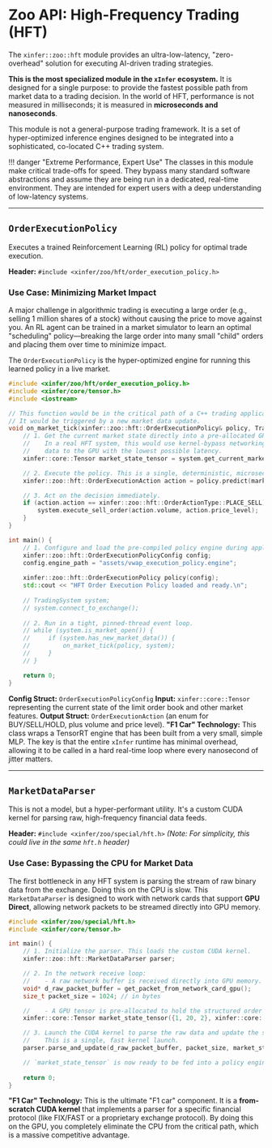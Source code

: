 # Zoo API: High-Frequency Trading (HFT)

The `xinfer::zoo::hft` module provides an ultra-low-latency, "zero-overhead" solution for executing AI-driven trading strategies.

**This is the most specialized module in the `xInfer` ecosystem.** It is designed for a single purpose: to provide the fastest possible path from market data to a trading decision. In the world of HFT, performance is not measured in milliseconds; it is measured in **microseconds and nanoseconds**.

This module is not a general-purpose trading framework. It is a set of hyper-optimized inference engines designed to be integrated into a sophisticated, co-located C++ trading system.

!!! danger "Extreme Performance, Expert Use"
    The classes in this module make critical trade-offs for speed. They bypass many standard software abstractions and assume they are being run in a dedicated, real-time environment. They are intended for expert users with a deep understanding of low-latency systems.

---

## `OrderExecutionPolicy`

Executes a trained Reinforcement Learning (RL) policy for optimal trade execution.

**Header:** `#include <xinfer/zoo/hft/order_execution_policy.h>`

### Use Case: Minimizing Market Impact

A major challenge in algorithmic trading is executing a large order (e.g., selling 1 million shares of a stock) without causing the price to move against you. An RL agent can be trained in a market simulator to learn an optimal "scheduling" policy—breaking the large order into many small "child" orders and placing them over time to minimize impact.

The `OrderExecutionPolicy` is the hyper-optimized engine for running this learned policy in a live market.

```cpp
#include <xinfer/zoo/hft/order_execution_policy.h>
#include <xinfer/core/tensor.h>
#include <iostream>

// This function would be in the critical path of a C++ trading application's event loop.
// It would be triggered by a new market data update.
void on_market_tick(xinfer::zoo::hft::OrderExecutionPolicy& policy, TradingSystem& system) {
    // 1. Get the current market state directly into a pre-allocated GPU tensor.
    //    In a real HFT system, this would use kernel-bypass networking to get
    //    data to the GPU with the lowest possible latency.
    xinfer::core::Tensor market_state_tensor = system.get_current_market_state_gpu();

    // 2. Execute the policy. This is a single, deterministic, microsecond-scale call.
    xinfer::zoo::hft::OrderExecutionAction action = policy.predict(market_state_tensor);

    // 3. Act on the decision immediately.
    if (action.action == xinfer::zoo::hft::OrderActionType::PLACE_SELL) {
        system.execute_sell_order(action.volume, action.price_level);
    }
}

int main() {
    // 1. Configure and load the pre-compiled policy engine during application startup.
    xinfer::zoo::hft::OrderExecutionPolicyConfig config;
    config.engine_path = "assets/vwap_execution_policy.engine";
    
    xinfer::zoo::hft::OrderExecutionPolicy policy(config);
    std::cout << "HFT Order Execution Policy loaded and ready.\n";
    
    // TradingSystem system;
    // system.connect_to_exchange();
    
    // 2. Run in a tight, pinned-thread event loop.
    // while (system.is_market_open()) {
    //     if (system.has_new_market_data()) {
    //         on_market_tick(policy, system);
    //     }
    // }

    return 0;
}
```
**Config Struct:** `OrderExecutionPolicyConfig`
**Input:** `xinfer::core::Tensor` representing the current state of the limit order book and other market features.
**Output Struct:** `OrderExecutionAction` (an enum for BUY/SELL/HOLD, plus volume and price level).
**"F1 Car" Technology:** This class wraps a TensorRT engine that has been built from a very small, simple MLP. The key is that the entire `xInfer` runtime has minimal overhead, allowing it to be called in a hard real-time loop where every nanosecond of jitter matters.

---

## `MarketDataParser`

This is not a model, but a hyper-performant utility. It's a custom CUDA kernel for parsing raw, high-frequency financial data feeds.

**Header:** `#include <xinfer/zoo/special/hft.h>`
*(Note: For simplicity, this could live in the same `hft.h` header)*

### Use Case: Bypassing the CPU for Market Data

The first bottleneck in any HFT system is parsing the stream of raw binary data from the exchange. Doing this on the CPU is slow. This `MarketDataParser` is designed to work with network cards that support **GPU Direct**, allowing network packets to be streamed directly into GPU memory.

```cpp
#include <xinfer/zoo/special/hft.h>
#include <xinfer/core/tensor.h>

int main() {
    // 1. Initialize the parser. This loads the custom CUDA kernel.
    xinfer::zoo::hft::MarketDataParser parser;

    // 2. In the network receive loop:
    //    - A raw network buffer is received directly into GPU memory.
    void* d_raw_packet_buffer = get_packet_from_network_card_gpu();
    size_t packet_size = 1024; // in bytes

    //    - A GPU tensor is pre-allocated to hold the structured order book.
    xinfer::core::Tensor market_state_tensor({1, 20, 2}, xinfer::core::DataType::kFLOAT); // e.g. 20 levels of bids/asks

    // 3. Launch the CUDA kernel to parse the raw data and update the state tensor.
    //    This is a single, fast kernel launch.
    parser.parse_and_update(d_raw_packet_buffer, packet_size, market_state_tensor);

    // `market_state_tensor` is now ready to be fed into a policy engine.
    
    return 0;
}
```
**"F1 Car" Technology:** This is the ultimate "F1 car" component. It is a **from-scratch CUDA kernel** that implements a parser for a specific financial protocol (like FIX/FAST or a proprietary exchange protocol). By doing this on the GPU, you completely eliminate the CPU from the critical path, which is a massive competitive advantage.